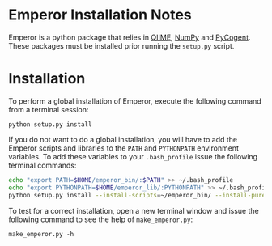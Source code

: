 Emperor Installation Notes
==========================

Emperor is a python package that relies in [QIIME](http://www.qiime.org), [NumPy](http://www.numpy.org) and [PyCogent](http://www.pycogent.org). These packages must be installed prior running the `setup.py` script.

Installation
============

To perform a global installation of Emperor, execute the following command from a terminal session:

    python setup.py install

If you do not want to do a global installation, you will have to add the Emperor scripts and libraries to the `PATH` and `PYTHONPATH` environment variables. To add these variables to your `.bash_profile` issue the following terminal commands:

``` bash
echo "export PATH=$HOME/emperor_bin/:$PATH" >> ~/.bash_profile
echo "export PYTHONPATH=$HOME/emperor_lib/:PYTHONPATH" >> ~/.bash_profile
python setup.py install --install-scripts=~/emperor_bin/ --install-purelib=~/emperor_lib/ --install-lib=~/emperor_lib/
```

To test for a correct installation, open a new terminal window and issue the following command to see the help of `make_emperor.py`:

    make_emperor.py -h

